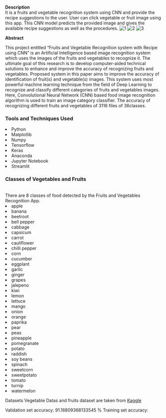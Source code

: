 <strong>Description</strong><br>
It is a fruits and vegetable recognition system using CNN and provide the recipe suggestions to the user. User can click vegetable or fruit image using this app. This CNN model predicts the provided image and gives the available recipe suggestions as well as the procedures.
![1](https://github.com/user-attachments/assets/79ddbf84-f1a8-4f3b-96f8-d608f656a5ea)
![2](https://github.com/user-attachments/assets/b2b0f00e-7635-4bc8-a6ef-bf0acc572838)
![3](https://github.com/user-attachments/assets/94d905e2-9dac-4836-b532-1a582bb1ad84)

<strong>Abstract</strong><br>

This project entitled “Fruits and Vegetable Recognition system with Recipe using CNN” is an Artificial Intelligence based image recognition system which uses the images of the fruits and vegetables to recognize it. The ultimate goal of this research is to develop computer-aided technical solutions to enhance and improve the accuracy of recognizing fruits and vegetables. Proposed system in this paper aims to improve the accuracy of identification of fruit(s) and vegetable(s) images. This system uses most powerful machine learning technique from the field of Deep Learning to recognize and classify different categories of fruits and vegetables images. Here, Convolutional Neural Network (CNN) based food image recognition algorithm is used to train an image category classifier. The accuracy of recognizing different fruits and vegetables of 3116 files of 36classes.

### Tools and Techniques Used
<li>Python</li>
<li>Matplotlib</li>
<li>Numpy</li>
<li>Tensorflow</li>
<li>Keras</li>
<li>Anaconda</li>
<li>Jupyter Notebook</li>
<li>Streamlit</li>

### Classes of Vegetables and Fruits
<br>
There are 8 classes of food detected by the Fruits and Vegetables Recognition App.<br>
<li>apple</li>
<li>banana</li>
<li>beetroot</li>
<li>bell pepper</li>
<li>cabbage</li>
<li>capsicum</li>
<li>carrot</li>
<li>cauliflower</li>
<li>chilli pepper</li>
<li>corn</li>
<li>cucumber</li>
<li>eggplant</li>
<li>garlic</li>
<li>ginger</li>
<li>grapes</li>
<li>jalepeno</li>
<li>kiwi</li>
<li>lemon</li>
<li>lettuce</li>
<li>mango</li>
<li>onion</li>
<li>orange</li>
<li>paprika</li>
<li>pear</li>
<li>peas</li>
<li>pineapple</li>
<li>pomegranate</li>
<li>potato</li>
<li>raddish</li>
<li>soy beans</li>
<li>spinach</li>
<li>sweetcorn</li>
<li>sweetpotato</li>
<li>tomato</li>
<li>turnip</li>
<li>watermelon</li>

Datasets 
Vegetable Datas and fruits dataset are taken from <a href ="https://www.kaggle.com/datasets/kritikseth/fruit-and-vegetable-image-recognition">Kaggle</a>

Validation set accuracy: 91.16809368133545 %
Training set accuracy:


